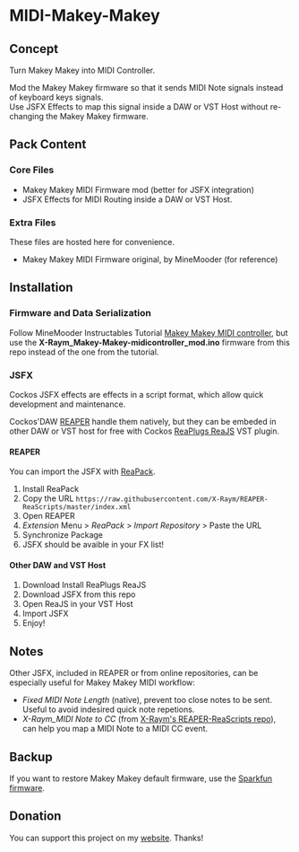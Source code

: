 # MIDI-Makey-Makey

## Concept

Turn Makey Makey into MIDI Controller.

Mod the Makey Makey firmware so that it sends MIDI Note signals instead of keyboard keys signals.  
Use JSFX Effects to map this signal inside a DAW or VST Host without re-changing the Makey Makey firmware.

## Pack Content

### Core Files

- Makey Makey MIDI Firmware mod (better for JSFX integration)
- JSFX Effects for MIDI Routing inside a DAW or VST Host.

### Extra Files

These files are hosted here for convenience.

- Makey Makey MIDI Firmware original, by MineMooder (for reference)

## Installation

### Firmware and Data Serialization

Follow MineMooder Instructables Tutorial [Makey Makey MIDI controller](http://www.instructables.com/id/Makey-Makey-MIDI-controller/), but use the **X-Raym_Makey-Makey-midicontroller_mod.ino** firmware from this repo instead of the one from the tutorial.

### JSFX

Cockos JSFX effects are effects in a script format, which allow quick development and maintenance.

Cockos'DAW [REAPER](http://www.reaper.fm) handle them natively, but they can be embeded in other DAW or VST host for free with Cockos [ReaPlugs ReaJS](http://reaper.fm/reaplugs/) VST plugin.

#### REAPER

You can import the JSFX with [ReaPack](http://www.reapack.com/).

1. Install ReaPack
1. Copy the URL `https://raw.githubusercontent.com/X-Raym/REAPER-ReaScripts/master/index.xml`
1. Open REAPER
1. *Extension* Menu > *ReaPack* > *Import Repository* > Paste the URL
1. Synchronize Package
1. JSFX should be avaible in your FX list!

#### Other DAW and VST Host

1. Download Install ReaPlugs ReaJS
1. Download JSFX from this repo
1. Open ReaJS in your VST Host
1. Import JSFX
1. Enjoy!

## Notes

Other JSFX, included in REAPER or from online repositories, can be especially useful for Makey Makey MIDI workflow:

- *Fixed MIDI Note Length* (native), prevent too close notes to be sent. Useful to avoid indesired quick note repetions.
- *X-Raym_MIDI Note to CC* (from [X-Raym's REAPER-ReaScripts repo](https://github.com/X-Raym/REAPER-ReaScripts)), can help you map a MIDI Note to a MIDI CC event.

## Backup

If you want to restore Makey Makey default firmware, use the [Sparkfun firmware](https://github.com/sparkfun/MaKeyMaKey/tree/master/firmware/Arduino/makey_makey).

## Donation

You can support this project on my [website](http://www.extremraym.com/en/donation). Thanks!
